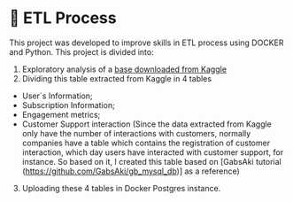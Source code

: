 # 📖 ETL Process
This project was developed to improve skills in ETL process using DOCKER and Python. 
This project is divided into:
1. Exploratory analysis of a [base downloaded from Kaggle]([https://www.kaggle.com/datasets/mlg-ulb/creditcardfraud/](https://www.kaggle.com/datasets/arnavsmayan/amazon-prime-userbase-dataset))
2. Dividing this table extracted from Kaggle in 4 tables
- User`s Information;
- Subscription Information;
- Engagement metrics;
- Customer Support interaction (Since the data extracted from Kaggle only have the number of interactions with customers, normally companies have a table which contains the registration of customer interaction, which day users have interacted with customer support, for instance. So based on it, I created this table based on [GabsAki tutorial (https://github.com/GabsAki/gb_mysql_db)] as a  reference)
3. Uploading these 4 tables in Docker Postgres instance. 
